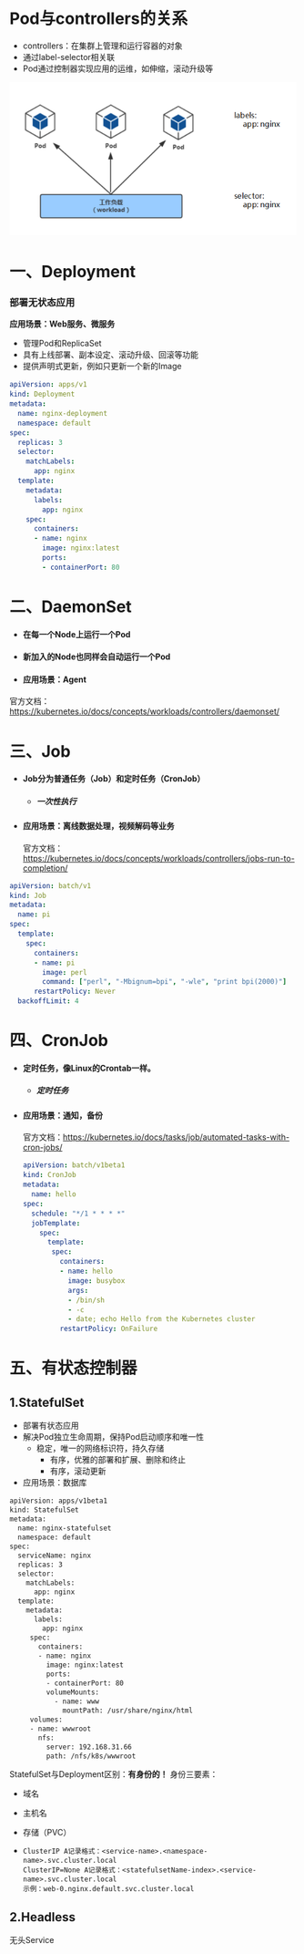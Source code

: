 

# Pod与controllers的关系

- controllers：在集群上管理和运行容器的对象
- 通过label-selector相关联
- Pod通过控制器实现应用的运维，如伸缩，滚动升级等

![1567681510617](\assets\1567681510617.png)

# 一、Deployment

### 部署无状态应用

**应用场景：Web服务、微服务**

- 管理Pod和ReplicaSet
- 具有上线部署、副本设定、滚动升级、回滚等功能
- 提供声明式更新，例如只更新一个新的Image

```yaml
apiVersion: apps/v1
kind: Deployment
metadata:
  name: nginx-deployment
  namespace: default
spec:
  replicas: 3
  selector:
    matchLabels:
      app: nginx
  template:
    metadata:
      labels:
        app: nginx
    spec:
      containers:
      - name: nginx
        image: nginx:latest
        ports:
        - containerPort: 80
```



# 二、DaemonSet

- #### 在每一个Node上运行一个Pod

- #### 新加入的Node也同样会自动运行一个Pod

- #### 应用场景：Agent

官方文档：https://kubernetes.io/docs/concepts/workloads/controllers/daemonset/









# 三、Job

- #### Job分为普通任务（Job）和定时任务（CronJob）
  
    -   ##### 一次性执行
    
- #### 应用场景：离线数据处理，视频解码等业务

    官方文档：https://kubernetes.io/docs/concepts/workloads/controllers/jobs-run-to-completion/

```yaml
apiVersion: batch/v1
kind: Job
metadata:
  name: pi
spec:
  template:
    spec:
      containers:
      - name: pi
        image: perl
        command: ["perl", "-Mbignum=bpi", "-wle", "print bpi(2000)"]
      restartPolicy: Never
  backoffLimit: 4
```



# 四、CronJob

- #### 定时任务，像Linux的Crontab一样。
  
    - ##### 定时任务
    
- #### 应用场景：通知，备份

    官方文档：https://kubernetes.io/docs/tasks/job/automated-tasks-with-cron-jobs/

    ```yaml
    apiVersion: batch/v1beta1
    kind: CronJob
    metadata:
      name: hello
    spec:
      schedule: "*/1 * * * *"
      jobTemplate:
        spec:
          template:
           spec:
             containers:
             - name: hello
               image: busybox
               args:
               - /bin/sh
               - -c
               - date; echo Hello from the Kubernetes cluster
             restartPolicy: OnFailure
    ```

    

# 五、有状态控制器

## 1.StatefulSet

- 部署有状态应用
- 解决Pod独立生命周期，保持Pod启动顺序和唯一性
    - 稳定，唯一的网络标识符，持久存储
      - 有序，优雅的部署和扩展、删除和终止
      - 有序，滚动更新
- 应用场景：数据库
````
apiVersion: apps/v1beta1
kind: StatefulSet
metadata:
  name: nginx-statefulset
  namespace: default
spec:
  serviceName: nginx
  replicas: 3
  selector:
    matchLabels:
      app: nginx
  template:
    metadata:
      labels:
        app: nginx
     spec:
       containers:
       - name: nginx
         image: nginx:latest
         ports:
         - containerPort: 80
         volumeMounts:
           - name: www
             mountPath: /usr/share/nginx/html
     volumes:
     - name: wwwroot
       nfs:
         server: 192.168.31.66
         path: /nfs/k8s/wwwroot
````



StatefulSet与Deployment区别：**有身份的！**
身份三要素：

- 域名

-  主机名

- 存储（PVC）

- ```
  ClusterIP A记录格式：<service-name>.<namespace-name>.svc.cluster.local
  ClusterIP=None A记录格式：<statefulsetName-index>.<service-name>.svc.cluster.local
  示例：web-0.nginx.default.svc.cluster.local
  ```

  



## 2.Headless

无头Service



